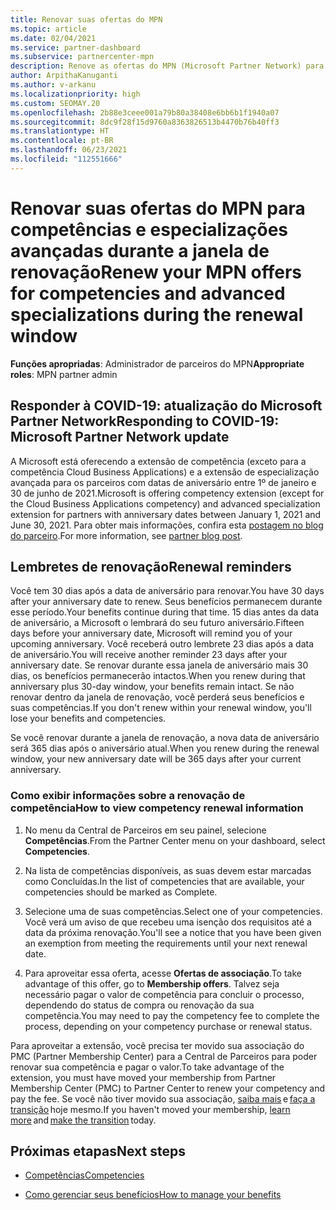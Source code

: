 ```yaml
---
title: Renovar suas ofertas do MPN
ms.topic: article
ms.date: 02/04/2021
ms.service: partner-dashboard
ms.subservice: partnercenter-mpn
description: Renove as ofertas do MPN (Microsoft Partner Network) para competências e especializações avançadas. A janela de renovação começa no aniversário da data da compra mais um dia.
author: ArpithaKanuganti
ms.author: v-arkanu
ms.localizationpriority: high
ms.custom: SEOMAY.20
ms.openlocfilehash: 2b88e3ceee001a79b80a38408e6bb6b1f1940a07
ms.sourcegitcommit: 8dc9f28f15d9760a8363826513b4470b76b40ff3
ms.translationtype: HT
ms.contentlocale: pt-BR
ms.lasthandoff: 06/23/2021
ms.locfileid: "112551666"
---
```

# <a name="renew-your-mpn-offers-for-competencies-and-advanced-specializations-during-the-renewal-window"></a><span data-ttu-id="0fdfd-103">Renovar suas ofertas do MPN para competências e especializações avançadas durante a janela de renovação</span><span class="sxs-lookup"><span data-stu-id="0fdfd-103">Renew your MPN offers for competencies and advanced specializations during the renewal window</span></span>

<span data-ttu-id="0fdfd-104">**Funções apropriadas**: Administrador de parceiros do MPN</span><span class="sxs-lookup"><span data-stu-id="0fdfd-104">**Appropriate roles**: MPN partner admin</span></span>

## <a name="responding-to-covid-19-microsoft-partner-network-update"></a><span data-ttu-id="0fdfd-105">Responder à COVID-19: atualização do Microsoft Partner Network</span><span class="sxs-lookup"><span data-stu-id="0fdfd-105">Responding to COVID-19: Microsoft Partner Network update</span></span>

<span data-ttu-id="0fdfd-106">A Microsoft está oferecendo a extensão de competência (exceto para a competência Cloud Business Applications) e a extensão de especialização avançada para os parceiros com datas de aniversário entre 1º de janeiro e 30 de junho de 2021.</span><span class="sxs-lookup"><span data-stu-id="0fdfd-106">Microsoft is offering competency extension (except for the Cloud Business Applications competency) and advanced specialization extension for partners with anniversary dates between January 1, 2021 and June 30, 2021.</span></span> <span data-ttu-id="0fdfd-107">Para obter mais informações, confira esta [postagem no blog do parceiro](https://blogs.partner.microsoft.com/mpn/responding-to-covid-19-microsoft-partner-network/).</span><span class="sxs-lookup"><span data-stu-id="0fdfd-107">For more information, see [partner blog post](https://blogs.partner.microsoft.com/mpn/responding-to-covid-19-microsoft-partner-network/).</span></span>

## <a name="renewal-reminders"></a><span data-ttu-id="0fdfd-108">Lembretes de renovação</span><span class="sxs-lookup"><span data-stu-id="0fdfd-108">Renewal reminders</span></span>

<span data-ttu-id="0fdfd-109">Você tem 30 dias após a data de aniversário para renovar.</span><span class="sxs-lookup"><span data-stu-id="0fdfd-109">You have 30 days after your anniversary date to renew.</span></span> <span data-ttu-id="0fdfd-110">Seus benefícios permanecem durante esse período.</span><span class="sxs-lookup"><span data-stu-id="0fdfd-110">Your benefits continue during that time.</span></span> <span data-ttu-id="0fdfd-111">15 dias antes da data de aniversário, a Microsoft o lembrará do seu futuro aniversário.</span><span class="sxs-lookup"><span data-stu-id="0fdfd-111">Fifteen days before your anniversary date, Microsoft will remind you of your upcoming anniversary.</span></span> <span data-ttu-id="0fdfd-112">Você receberá outro lembrete 23 dias após a data de aniversário.</span><span class="sxs-lookup"><span data-stu-id="0fdfd-112">You will receive another reminder 23 days after your anniversary date.</span></span> <span data-ttu-id="0fdfd-113">Se renovar durante essa janela de aniversário mais 30 dias, os benefícios permanecerão intactos.</span><span class="sxs-lookup"><span data-stu-id="0fdfd-113">When you renew during that anniversary plus 30-day window, your benefits remain intact.</span></span> <span data-ttu-id="0fdfd-114">Se não renovar dentro da janela de renovação, você perderá seus benefícios e suas competências.</span><span class="sxs-lookup"><span data-stu-id="0fdfd-114">If you don't renew within your renewal window, you'll lose your benefits and competencies.</span></span>

<span data-ttu-id="0fdfd-115">Se você renovar durante a janela de renovação, a nova data de aniversário será 365 dias após o aniversário atual.</span><span class="sxs-lookup"><span data-stu-id="0fdfd-115">When you renew during the renewal window, your new anniversary date will be 365 days after your current anniversary.</span></span>

### <a name="how-to-view-competency-renewal-information"></a><span data-ttu-id="0fdfd-116">Como exibir informações sobre a renovação de competência</span><span class="sxs-lookup"><span data-stu-id="0fdfd-116">How to view competency renewal information</span></span>

1. <span data-ttu-id="0fdfd-117">No menu da Central de Parceiros em seu painel, selecione **Competências**.</span><span class="sxs-lookup"><span data-stu-id="0fdfd-117">From the Partner Center menu on your dashboard, select **Competencies**.</span></span>  

2. <span data-ttu-id="0fdfd-118">Na lista de competências disponíveis, as suas devem estar marcadas como Concluídas.</span><span class="sxs-lookup"><span data-stu-id="0fdfd-118">In the list of competencies that are available, your competencies should be marked as Complete.</span></span>  

3. <span data-ttu-id="0fdfd-119">Selecione uma de suas competências.</span><span class="sxs-lookup"><span data-stu-id="0fdfd-119">Select one of your competencies.</span></span> <span data-ttu-id="0fdfd-120">Você verá um aviso de que recebeu uma isenção dos requisitos até a data da próxima renovação.</span><span class="sxs-lookup"><span data-stu-id="0fdfd-120">You'll see a notice that you have been given an exemption from meeting the requirements until your next renewal date.</span></span>

4. <span data-ttu-id="0fdfd-121">Para aproveitar essa oferta, acesse **Ofertas de associação**.</span><span class="sxs-lookup"><span data-stu-id="0fdfd-121">To take advantage of this offer, go to **Membership offers**.</span></span> <span data-ttu-id="0fdfd-122">Talvez seja necessário pagar o valor de competência para concluir o processo, dependendo do status de compra ou renovação da sua competência.</span><span class="sxs-lookup"><span data-stu-id="0fdfd-122">You may need to pay the competency fee to complete the process, depending on your competency purchase or renewal status.</span></span>

<span data-ttu-id="0fdfd-123">Para aproveitar a extensão, você precisa ter movido sua associação do PMC (Partner Membership Center) para a Central de Parceiros para poder renovar sua competência e pagar o valor.</span><span class="sxs-lookup"><span data-stu-id="0fdfd-123">To take advantage of the extension, you must have moved your membership from Partner Membership Center (PMC) to Partner Center to renew your competency and pay the fee.</span></span> <span data-ttu-id="0fdfd-124">Se você não tiver movido sua associação, [saiba mais](partner-membership-center-retirement-faq.md) e [faça a transição](https://partners.microsoft.com/partnerprogram/Welcome.aspx) hoje mesmo.</span><span class="sxs-lookup"><span data-stu-id="0fdfd-124">If you haven't moved your membership, [learn more](partner-membership-center-retirement-faq.md) and [make the transition](https://partners.microsoft.com/partnerprogram/Welcome.aspx) today.</span></span>  

## <a name="next-steps"></a><span data-ttu-id="0fdfd-125">Próximas etapas</span><span class="sxs-lookup"><span data-stu-id="0fdfd-125">Next steps</span></span>

- [<span data-ttu-id="0fdfd-126">Competências</span><span class="sxs-lookup"><span data-stu-id="0fdfd-126">Competencies</span></span>](learn-about-competencies.md)

- [<span data-ttu-id="0fdfd-127">Como gerenciar seus benefícios</span><span class="sxs-lookup"><span data-stu-id="0fdfd-127">How to manage your benefits</span></span>](manage-your-partner-network-benefits.md)

